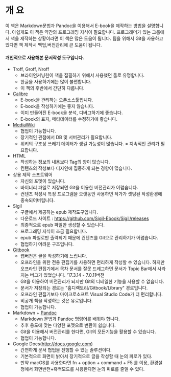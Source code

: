 
# 개 요
이 책은 Markdown문법과 Pandoc을 이용해서 E-book을 제작하는 방법을 설명합니다.
아쉽게도 이 책은 약간의 프로그래밍 지식이 필요합니다.
프로그래머가 있는 그룹에서 책을 제작하는 상황이라면 이 책은 많은 도움이 됩니다.
팀을 위해서 Git을 사용하고 있다면 책 제작시 백업,버전관리에 큰 도움이 됩니다.

#### 개인적으로 사용해본 문서작성 도구입니다.

- Troff, Groff, Nroff
	- 브라이언커닝헌이 책을 집필하기 위해서 사용했던 툴로 유명합니다.
	- 한글을 사용하기에는 많이 불편합니다.
	- 이 책의 후반에서 간단히 다룹니다.
- [Calibre](https://calibre-ebook.com)
	- E-book을 관리하는 오픈소스툴입니다.
	- E-book을 작성하기에는 좋지 않습니다.
	- 이미 만들어진 E-book을 분석, 디버그하기에 좋습니다.
	- E-book의 표지, 메타데이터를 수정하기에 좋습니다.
- [MediaWiki](https://www.mediawiki.org/wiki/MediaWiki)
	- 협업이 가능합니다.
	- 장기적인 관점에서 DB 및 서버관리가 필요합니다.
	- 위키의 구조상 쓰레기 데이터가 생길 가능성이 많습니다. = 지속적인 관리가 필요합니다.
- HTML
	- 작성하는 정보의 내용보다 Tag의 양이 많습니다.
	- 컨텐츠의 작성보다 디자인에 집중하게 되는 경향이 많습니다.
- 상용 제작 소프트웨어
	- 자신의 포멧이 있습니다.
	- 바이너리 파일로 저장되면 Git을 이용한 버전관리가 어렵습니다.
	- 컨텐츠 작성시 특정 프로그램을 오랫동안 사용하면 작가가 셋팅된 작성환경에 종속되어버립니다.
- Sigil
	- 구글에서 제공하는 epub 제작도구입니다.
	- 다운로드 사이트 : https://github.com/Sigil-Ebook/Sigil/releases
	- 최종적으로 epub 파일만 생성할 수 있습니다.
	- 프로그래밍 지식이 조금 필요합니다.
	- epub 파일로만 출력되기 때문에 컨텐츠를 Git으로 관리하기가 어렵습니다.
	- 협업하기 어려운 구조입니다.
- [Gitbook](http://www.gitbook.com)
	- 웹버전은 글을 작성하기에 느립니다.
	- 오프라인을 위한 전용 편집기를 사용하면 편리하게 작성할 수 있습니다. 하지만 오프라인 편집기에서 목차 문서를 잘못 드레그하면 문서가 Topic Bar에서 사라지는 버그가 있었습니다. '17.3.14 - 7.0.11버전
	- Git을 이용하여 버전관리가 되지만 Git의 디테일한 기능을 사용할 수 없습니다.
	- 문서가 저장되는 경로는 "홈디렉토리/Gitbook/Library" 경로입니다.
	- 오프라인 편집기보다 마이크로소프트 Visual Studio Code가 더 편리합니다.
	- 비공개 책을 작성하는 것은 유료입니다.
	- 협업이 가능합니다.
- Markdown + [Pandoc](http://www.pandoc.org)
	- Markdown 문법과 Pandoc 명령어를 배워야 합니다.
	- 추후 용도에 맞는 다양한 포멧으로 변환이 쉽습니다.
	- Git을 이용해서 버전관리를 한다면, Git의 모든기능을 활용할 수 있습니다.
	- 협업이 가능합니다.
- Google Docs(http://docs.google.com)
    - 간편하게 문서 협업을 진행할 수 있는 솔루션이다.
    - 기본적으로 화면이 밝아서 장기적으로 글을 작성할 때 눈의 피로가 있다.
	- 만약 macOS를 사용한다면 fn + option + command + F5 를 이용, 환경설정에서 화면반전+흑백모드를 사용한다면 눈의 피로를 줄일 수 있다.
